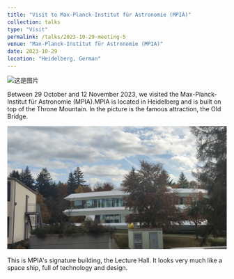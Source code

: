 ```yaml
---
title: "Visit to Max-Planck-Institut für Astronomie (MPIA)"
collection: talks
type: "Visit"
permalink: /talks/2023-10-29-meeting-5
venue: "Max-Planck-Institut für Astronomie (MPIA)"
date: 2023-10-29
location: "Heidelberg, German"
---
```


![这是图片](../images/MPA1.jpg "MPA")

Between 29 October and 12 November 2023, we visited the Max-Planck-Institut für Astronomie (MPIA).MPIA is located in Heidelberg and is built on top of the Throne Mountain. In the picture is the famous attraction, the Old Bridge.

![这是图片](../images/MPA2.jpg "MPA")

This is MPIA's signature building, the Lecture Hall. It looks very much like a space ship, full of technology and design.

